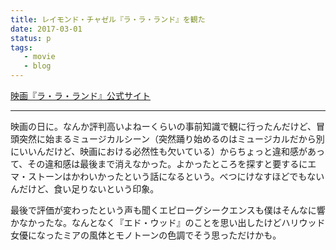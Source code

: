 ```yaml
---
title: レイモンド・チャゼル『ラ・ラ・ランド』を観た
date: 2017-03-01
status: p
tags:
   - movie
   - blog
---
```


[映画『ラ・ラ・ランド』公式サイト](http://gaga.ne.jp/lalaland/)

---

映画の日に。なんか評判高いよねーくらいの事前知識で観に行ったんだけど、冒頭突然に始まるミュージカルシーン（突然踊り始めるのはミュージカルだから別にいいんだけど、映画における必然性も欠いている）からちょっと違和感があって、その違和感は最後まで消えなかった。よかったところを探すと要するにエマ・ストーンはかわいかったという話になるという。べつにけなすほどでもないんだけど、食い足りないという印象。

最後で評価が変わったという声も聞くエピローグシークエンスも僕はそんなに響かなかったな。なんとなく『エド・ウッド』のことを思い出したけどハリウッド女優になったミアの風体とモノトーンの色調でそう思っただけかも。
